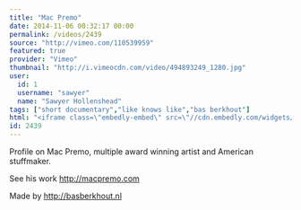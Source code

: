 ```yaml
---
title: "Mac Premo"
date: 2014-11-06 00:32:17 00:00
permalink: /videos/2439
source: "http://vimeo.com/110539959"
featured: true
provider: "Vimeo"
thumbnail: "http://i.vimeocdn.com/video/494893249_1280.jpg"
user:
  id: 1
  username: "sawyer"
  name: "Sawyer Hollenshead"
tags: ["short documentary","like knows like","bas berkhout"]
html: "<iframe class=\"embedly-embed\" src=\"//cdn.embedly.com/widgets/media.html?src=http%3A%2F%2Fplayer.vimeo.com%2Fvideo%2F110539959&wmode=transparent&src_secure=1&url=http%3A%2F%2Fvimeo.com%2F110539959&image=http%3A%2F%2Fi.vimeocdn.com%2Fvideo%2F494893249_1280.jpg&key=daaebf4d9cdd46779200162d0ca86e20&type=text%2Fhtml&schema=vimeo\" width=\"1280\" height=\"720\" scrolling=\"no\" frameborder=\"0\" allowfullscreen></iframe>"
id: 2439
---
```


Profile on Mac Premo, multiple award winning artist and American stuffmaker. 

See his work http://macpremo.com

Made by http://basberkhout.nl